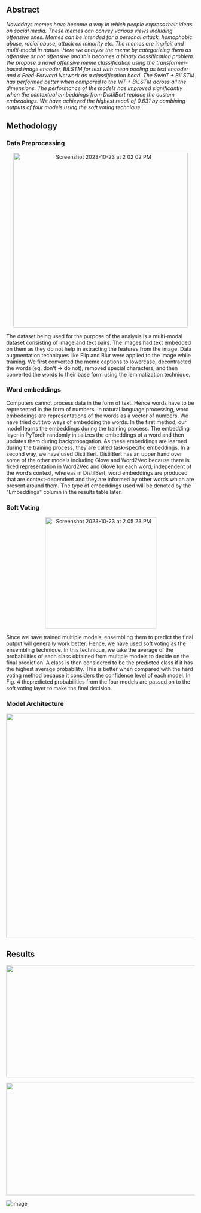 ## Abstract
*Nowadays memes have become a way in which people express their ideas on social media. These memes can convey various views including offensive ones. Memes can be intended for a personal attack, homophobic abuse, racial abuse, attack on minority etc. The memes are implicit and multi-modal in nature. Here we analyze the meme by categorizing them as offensive or not offensive and this becomes a binary classification problem. We propose a novel offensive meme classification using the transformer-based image encoder, BiLSTM for text with mean pooling as text encoder and a Feed-Forward Network as a classification head. The SwinT + BiLSTM has performed better when compared to the ViT + BiLSTM across all the dimensions. The performance of the models has improved significantly when the contextual embeddings from DistilBert replace the custom embeddings. We have achieved the highest recall of 0.631 by combining outputs of four models using the soft voting technique*

## Methodology

### Data Preprocessing
<p align="center">
<img width="466" alt="Screenshot 2023-10-23 at 2 02 02 PM" src="https://github.com/RosNayak/Offensive-Meme-Identification/assets/45042726/60c7dddc-5b54-4bd3-83ac-20137f626f95">
</p>
The dataset being used for the purpose of the analysis is a multi-modal dataset consisting of image and text pairs. The images had text embedded on them as they do not help in extracting the features from the image. Data augmentation techniques like Flip and Blur were applied to the image while training. We first converted the meme captions to lowercase, decontracted the words (eg. don't -> do not), removed special characters, and then converted the words to their base form using the lemmatization technique.

### Word embeddings
Computers cannot process data in the form of text. Hence words have to be represented in the form of numbers. In natural language processing, word embeddings are representations of the words as a vector of numbers. We have tried out two ways of embedding the words. In the first method, our model learns the embeddings during the training process. The embedding layer in PyTorch randomly initializes the embeddings of a word and then updates them during backpropagation. As these embeddings are learned during the training process, they are called task-specific embeddings. In
a second way, we have used DistilBert. DistilBert has an upper hand over some of the other models including Glove and Word2Vec because there is fixed representation in Word2Vec and Glove for each word, independent of the word’s context, whereas in DistilBert, word embeddings are produced that are context-dependent and they are informed by other words which are present around them. The type of embeddings used will be denoted by the "Embeddings" column in the results table later.

### Soft Voting
<p align="center">
<img width="297" alt="Screenshot 2023-10-23 at 2 05 23 PM" src="https://github.com/RosNayak/Offensive-Meme-Identification/assets/45042726/1507dd44-ce3f-4d24-8ca9-04cc64c66b4c">
</p>
Since we have trained multiple models, ensembling them to predict the final output will generally work better. Hence, we have used soft voting as the ensembling technique. In this technique, we take the average of the probabilities of each class obtained from multiple models to decide on the final prediction. A class is then considered to be the predicted class if it has the highest average probability. This is better when compared with the hard voting method because it considers the confidence level of each model. In Fig. 4 thepredicted probabilities from the four models are passed on to the soft voting layer to make the final decision.

### Model Architecture
<p align="center">
<img  src="https://user-images.githubusercontent.com/46472021/158046394-ba1a62c4-728e-49d9-a761-857da483a3a7.png" width="600" height ="600" />
 </p> 
 
## Results
 
 <p align="center">
<img  src="https://user-images.githubusercontent.com/46472021/158046446-4731c81b-3ccc-4ca7-bd50-67111b4fa0e6.png" width="850" height ="300" />
 </p> 
 
<p align="center">
<img  src="https://user-images.githubusercontent.com/46472021/158046482-e662f247-741f-43ed-9d62-9df3927262c0.png" width="850" height ="300" />
 </p> 
 

![image](https://user-images.githubusercontent.com/46472021/158046713-fa399068-f57f-4721-8c15-03b7c4ed78fc.png)
